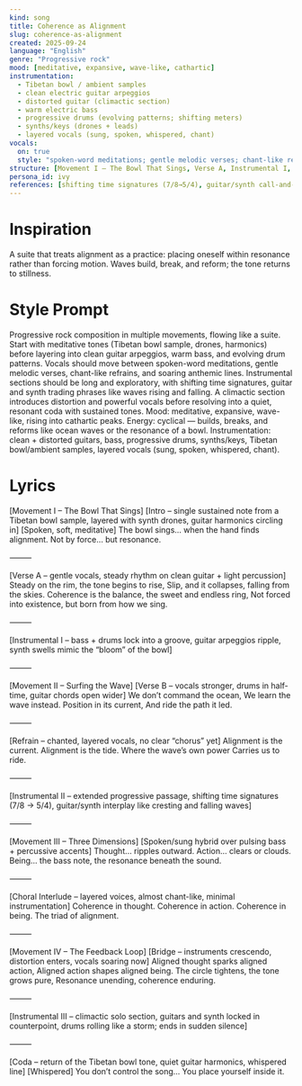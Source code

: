 ```yaml
---
kind: song
title: Coherence as Alignment
slug: coherence-as-alignment
created: 2025-09-24
language: "English"
genre: "Progressive rock"
mood: [meditative, expansive, wave-like, cathartic]
instrumentation:
  - Tibetan bowl / ambient samples
  - clean electric guitar arpeggios
  - distorted guitar (climactic section)
  - warm electric bass
  - progressive drums (evolving patterns; shifting meters)
  - synths/keys (drones + leads)
  - layered vocals (sung, spoken, whispered, chant)
vocals:
  on: true
  style: "spoken-word meditations; gentle melodic verses; chant-like refrains; soaring anthemic lines; whispered coda"
structure: [Movement I — The Bowl That Sings, Verse A, Instrumental I, Movement II — Surfing the Wave, Verse B, Refrain, Instrumental II, Movement III — Three Dimensions, Choral Interlude, Movement IV — The Feedback Loop, Bridge, Instrumental III, Coda]
persona_id: ivy
references: [shifting time signatures (7/8→5/4), guitar/synth call-and-response, wave dynamics, climactic distortion, quiet resonant coda]
---
```


# Inspiration

A suite that treats alignment as a practice: placing oneself within resonance rather than forcing motion. Waves build, break, and reform; the tone returns to stillness.

# Style Prompt

Progressive rock composition in multiple movements, flowing like a suite. Start with meditative tones (Tibetan bowl sample, drones, harmonics) before layering into clean guitar arpeggios, warm bass, and evolving drum patterns. Vocals should move between spoken-word meditations, gentle melodic verses, chant-like refrains, and soaring anthemic lines. Instrumental sections should be long and exploratory, with shifting time signatures, guitar and synth trading phrases like waves rising and falling. A climactic section introduces distortion and powerful vocals before resolving into a quiet, resonant coda with sustained tones. Mood: meditative, expansive, wave-like, rising into cathartic peaks. Energy: cyclical — builds, breaks, and reforms like ocean waves or the resonance of a bowl. Instrumentation: clean + distorted guitars, bass, progressive drums, synths/keys, Tibetan bowl/ambient samples, layered vocals (sung, spoken, whispered, chant).

# Lyrics

[Movement I – The Bowl That Sings]
[Intro – single sustained note from a Tibetan bowl sample, layered with synth drones, guitar harmonics circling in]
[Spoken, soft, meditative]
The bowl sings…
when the hand finds alignment.
Not by force… but resonance.

⸻

[Verse A – gentle vocals, steady rhythm on clean guitar + light percussion]
Steady on the rim, the tone begins to rise,
Slip, and it collapses, falling from the skies.
Coherence is the balance, the sweet and endless ring,
Not forced into existence, but born from how we sing.

⸻

[Instrumental I – bass + drums lock into a groove, guitar arpeggios ripple, synth swells mimic the “bloom” of the bowl]

⸻

[Movement II – Surfing the Wave]
[Verse B – vocals stronger, drums in half-time, guitar chords open wider]
We don’t command the ocean,
We learn the wave instead.
Position in its current,
And ride the path it led.

⸻

[Refrain – chanted, layered vocals, no clear “chorus” yet]
Alignment is the current.
Alignment is the tide.
Where the wave’s own power
Carries us to ride.

⸻

[Instrumental II – extended progressive passage, shifting time signatures (7/8 → 5/4), guitar/synth interplay like cresting and falling waves]

⸻

[Movement III – Three Dimensions]
[Spoken/sung hybrid over pulsing bass + percussive accents]
Thought… ripples outward.
Action… clears or clouds.
Being… the bass note,
the resonance beneath the sound.

⸻

[Choral Interlude – layered voices, almost chant-like, minimal instrumentation]
Coherence in thought.
Coherence in action.
Coherence in being.
The triad of alignment.

⸻

[Movement IV – The Feedback Loop]
[Bridge – instruments crescendo, distortion enters, vocals soaring now]
Aligned thought sparks aligned action,
Aligned action shapes aligned being.
The circle tightens, the tone grows pure,
Resonance unending, coherence enduring.

⸻

[Instrumental III – climactic solo section, guitars and synth locked in counterpoint, drums rolling like a storm; ends in sudden silence]

⸻

[Coda – return of the Tibetan bowl tone, quiet guitar harmonics, whispered line]
[Whispered]
You don’t control the song…
You place yourself inside it.

